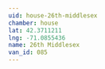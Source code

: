 ```yaml
---
uid: house-26th-middlesex
chamber: house
lat: 42.3711211
lng: -71.0855436
name: 26th Middlesex
van_id: 085
---
```

